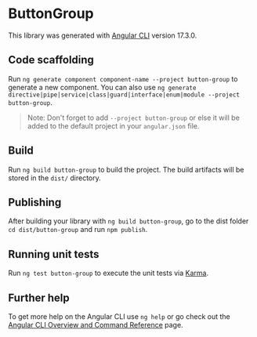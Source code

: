 # ButtonGroup

This library was generated with [Angular CLI](https://github.com/angular/angular-cli) version 17.3.0.

## Code scaffolding

Run `ng generate component component-name --project button-group` to generate a new component. You can also use `ng generate directive|pipe|service|class|guard|interface|enum|module --project button-group`.
> Note: Don't forget to add `--project button-group` or else it will be added to the default project in your `angular.json` file. 

## Build

Run `ng build button-group` to build the project. The build artifacts will be stored in the `dist/` directory.

## Publishing

After building your library with `ng build button-group`, go to the dist folder `cd dist/button-group` and run `npm publish`.

## Running unit tests

Run `ng test button-group` to execute the unit tests via [Karma](https://karma-runner.github.io).

## Further help

To get more help on the Angular CLI use `ng help` or go check out the [Angular CLI Overview and Command Reference](https://angular.io/cli) page.

